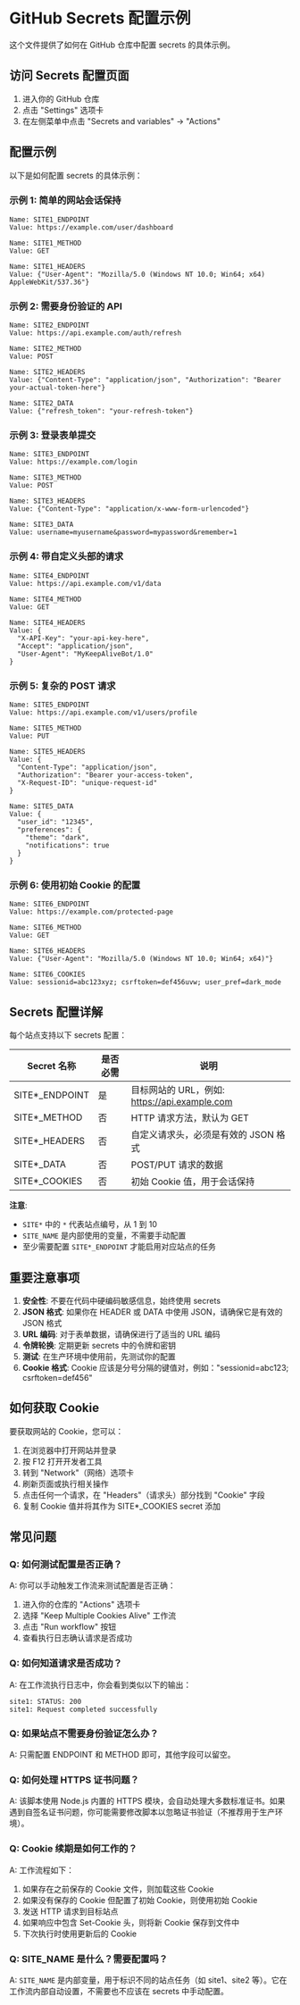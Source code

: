 # GitHub Secrets 配置示例

这个文件提供了如何在 GitHub 仓库中配置 secrets 的具体示例。

## 访问 Secrets 配置页面

1. 进入你的 GitHub 仓库
2. 点击 "Settings" 选项卡
3. 在左侧菜单中点击 "Secrets and variables" -> "Actions"

## 配置示例

以下是如何配置 secrets 的具体示例：

### 示例 1: 简单的网站会话保持

```
Name: SITE1_ENDPOINT
Value: https://example.com/user/dashboard

Name: SITE1_METHOD
Value: GET

Name: SITE1_HEADERS
Value: {"User-Agent": "Mozilla/5.0 (Windows NT 10.0; Win64; x64) AppleWebKit/537.36"}
```

### 示例 2: 需要身份验证的 API

```
Name: SITE2_ENDPOINT
Value: https://api.example.com/auth/refresh

Name: SITE2_METHOD
Value: POST

Name: SITE2_HEADERS
Value: {"Content-Type": "application/json", "Authorization": "Bearer your-actual-token-here"}

Name: SITE2_DATA
Value: {"refresh_token": "your-refresh-token"}
```

### 示例 3: 登录表单提交

```
Name: SITE3_ENDPOINT
Value: https://example.com/login

Name: SITE3_METHOD
Value: POST

Name: SITE3_HEADERS
Value: {"Content-Type": "application/x-www-form-urlencoded"}

Name: SITE3_DATA
Value: username=myusername&password=mypassword&remember=1
```

### 示例 4: 带自定义头部的请求

```
Name: SITE4_ENDPOINT
Value: https://api.example.com/v1/data

Name: SITE4_METHOD
Value: GET

Name: SITE4_HEADERS
Value: {
  "X-API-Key": "your-api-key-here",
  "Accept": "application/json",
  "User-Agent": "MyKeepAliveBot/1.0"
}
```

### 示例 5: 复杂的 POST 请求

```
Name: SITE5_ENDPOINT
Value: https://api.example.com/v1/users/profile

Name: SITE5_METHOD
Value: PUT

Name: SITE5_HEADERS
Value: {
  "Content-Type": "application/json",
  "Authorization": "Bearer your-access-token",
  "X-Request-ID": "unique-request-id"
}

Name: SITE5_DATA
Value: {
  "user_id": "12345",
  "preferences": {
    "theme": "dark",
    "notifications": true
  }
}
```

### 示例 6: 使用初始 Cookie 的配置

```
Name: SITE6_ENDPOINT
Value: https://example.com/protected-page

Name: SITE6_METHOD
Value: GET

Name: SITE6_HEADERS
Value: {"User-Agent": "Mozilla/5.0 (Windows NT 10.0; Win64; x64)"}

Name: SITE6_COOKIES
Value: sessionid=abc123xyz; csrftoken=def456uvw; user_pref=dark_mode
```

## Secrets 配置详解

每个站点支持以下 secrets 配置：

| Secret 名称 | 是否必需 | 说明 |
|------------|---------|------|
| SITE*_ENDPOINT | 是 | 目标网站的 URL，例如: https://api.example.com |
| SITE*_METHOD | 否 | HTTP 请求方法，默认为 GET |
| SITE*_HEADERS | 否 | 自定义请求头，必须是有效的 JSON 格式 |
| SITE*_DATA | 否 | POST/PUT 请求的数据 |
| SITE*_COOKIES | 否 | 初始 Cookie 值，用于会话保持 |

**注意**: 
- `SITE*` 中的 `*` 代表站点编号，从 1 到 10
- `SITE_NAME` 是内部使用的变量，不需要手动配置
- 至少需要配置 `SITE*_ENDPOINT` 才能启用对应站点的任务

## 重要注意事项

1. **安全性**: 不要在代码中硬编码敏感信息，始终使用 secrets
2. **JSON 格式**: 如果你在 HEADER 或 DATA 中使用 JSON，请确保它是有效的 JSON 格式
3. **URL 编码**: 对于表单数据，请确保进行了适当的 URL 编码
4. **令牌轮换**: 定期更新 secrets 中的令牌和密钥
5. **测试**: 在生产环境中使用前，先测试你的配置
6. **Cookie 格式**: Cookie 应该是分号分隔的键值对，例如："sessionid=abc123; csrftoken=def456"

## 如何获取 Cookie

要获取网站的 Cookie，您可以：

1. 在浏览器中打开网站并登录
2. 按 F12 打开开发者工具
3. 转到 "Network"（网络）选项卡
4. 刷新页面或执行相关操作
5. 点击任何一个请求，在 "Headers"（请求头）部分找到 "Cookie" 字段
6. 复制 Cookie 值并将其作为 SITE*_COOKIES secret 添加

## 常见问题

### Q: 如何测试配置是否正确？
A: 你可以手动触发工作流来测试配置是否正确：
1. 进入你的仓库的 "Actions" 选项卡
2. 选择 "Keep Multiple Cookies Alive" 工作流
3. 点击 "Run workflow" 按钮
4. 查看执行日志确认请求是否成功

### Q: 如何知道请求是否成功？
A: 在工作流执行日志中，你会看到类似以下的输出：
```
site1: STATUS: 200
site1: Request completed successfully
```

### Q: 如果站点不需要身份验证怎么办？
A: 只需配置 ENDPOINT 和 METHOD 即可，其他字段可以留空。

### Q: 如何处理 HTTPS 证书问题？
A: 该脚本使用 Node.js 内置的 HTTPS 模块，会自动处理大多数标准证书。如果遇到自签名证书问题，你可能需要修改脚本以忽略证书验证（不推荐用于生产环境）。

### Q: Cookie 续期是如何工作的？
A: 工作流程如下：
1. 如果存在之前保存的 Cookie 文件，则加载这些 Cookie
2. 如果没有保存的 Cookie 但配置了初始 Cookie，则使用初始 Cookie
3. 发送 HTTP 请求到目标站点
4. 如果响应中包含 Set-Cookie 头，则将新 Cookie 保存到文件中
5. 下次执行时使用更新后的 Cookie

### Q: SITE_NAME 是什么？需要配置吗？
A: `SITE_NAME` 是内部变量，用于标识不同的站点任务（如 site1、site2 等）。它在工作流内部自动设置，不需要也不应该在 secrets 中手动配置。